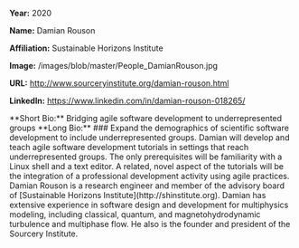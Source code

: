 **Year:** 2020

**Name:** Damian Rouson

**Affiliation:** Sustainable Horizons Institute

**Image:** /images/blob/master/People_DamianRouson.jpg

**URL:** http://www.sourceryinstitute.org/damian-rouson.html

**LinkedIn:** https://www.linkedin.com/in/damian-rouson-018265/

<!-- 
**Github:** 
--!>

**Short Bio:** Bridging agile software development to underrepresented groups

**Long Bio:** 
### Expand the demographics of scientific software development to include underrepresented groups.
Damian will develop and teach agile software development tutorials in settings that reach underrepresented groups.  The only prerequisites will be familiarity with a Linux shell and a text editor. A related, novel aspect of the tutorials will be the integration of a professional development activity using agile practices. 

Damian Rouson is a research engineer and member of the advisory board of [Sustainable Horizons Institute](http://shinstitute.org). Damian has extensive experience in software design and development for multiphysics modeling, including classical, quantum, and magnetohydrodynamic turbulence and multiphase flow. He also is the founder and president of the Sourcery Institute.
